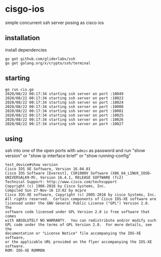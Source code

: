 # cisgo-ios
simple concurrent ssh server posing as cisco ios

## installation
install dependencies

```
go get github.com/gliderlabs/ssh
go get golang.org/x/crypto/ssh/terminal
```

## starting
```
go run cis.go 
2020/08/22 00:17:34 starting ssh server on port :10049
2020/08/22 00:17:34 starting ssh server on port :10023
2020/08/22 00:17:34 starting ssh server on port :10024
2020/08/22 00:17:34 starting ssh server on port :10000
2020/08/22 00:17:34 starting ssh server on port :10001
2020/08/22 00:17:34 starting ssh server on port :10025
2020/08/22 00:17:34 starting ssh server on port :10026
2020/08/22 00:17:34 starting ssh server on port :10027
```

## using
ssh into one of the open ports with ```admin``` as password and run "show version" or "show ip interface brief" or "show running-config"
```
test_device#show version
Cisco IOS XE Software, Version 16.04.01
Cisco IOS Software [Everest], CSR1000V Software (X86_64_LINUX_IOSD-UNIVERSALK9-M), Version 16.4.1, RELEASE SOFTWARE (fc2)
Technical Support: http://www.cisco.com/techsupport
Copyright (c) 1986-2016 by Cisco Systems, Inc.
Compiled Sun 27-Nov-16 13:02 by mcpre
Cisco IOS-XE software, Copyright (c) 2005-2016 by cisco Systems, Inc.
All rights reserved.  Certain components of Cisco IOS-XE software are
licensed under the GNU General Public License ("GPL") Version 2.0.  The
software code licensed under GPL Version 2.0 is free software that comes
with ABSOLUTELY NO WARRANTY.  You can redistribute and/or modify such
GPL code under the terms of GPL Version 2.0.  For more details, see the
documentation or "License Notice" file accompanying the IOS-XE software,
or the applicable URL provided on the flyer accompanying the IOS-XE
software.
ROM: IOS-XE ROMMON
```

